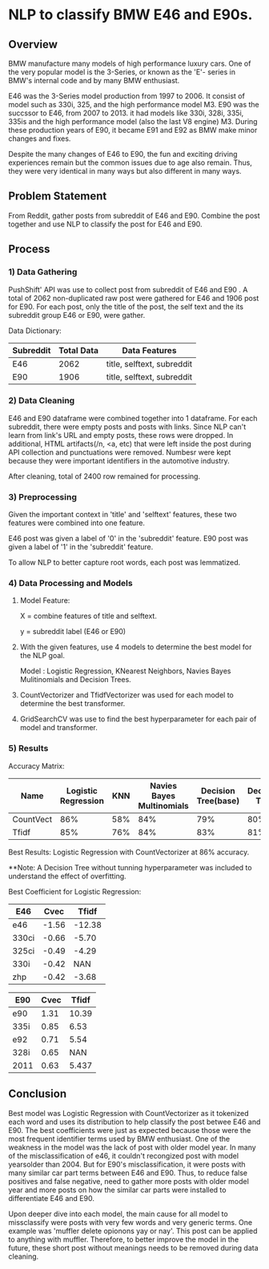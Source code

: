 # NLP to classify BMW E46 and E90s.

## Overview

BMW manufacture many models of high performance luxury cars. One of the very popular model is the 3-Series, or known as the 'E'- series in BMW's internal code and by many BMW enthusiast.

E46 was the 3-Series model production from 1997 to 2006. It consist of model such as 330i, 325, and the high performance model M3. E90 was the succssor to E46, from 2007 to 2013. it had models like 330i, 328i, 335i, 335is and the high performance model (also the last V8 engine) M3. During these production years of E90, it became E91 and E92 as BMW make minor changes and fixes.

Despite the many changes of E46 to E90, the fun and exciting driving experiences remain but the common issues due to age also remain. Thus, they were very identical in many ways but also different in many ways.

## Problem Statement

From Reddit, gather posts from subreddit of E46 and E90. Combine the post together and use NLP to classify the post for E46 and E90.

## Process

### 1) Data Gathering

PushShift' API was use to collect post from subreddit of E46 and E90 . A total of 2062 non-duplicated raw post were gathered for E46 and 1906 post for E90. For each post, only the title of the post, the self text and the its subreddit group E46 or E90, were gather. 

Data Dictionary:

|Subreddit|Total Data|Data Features
|---|---|---|
E46|2062|title, selftext, subreddit
E90|1906|title, selftext, subreddit


### 2) Data Cleaning
   
E46 and E90 dataframe were combined together into 1 dataframe. For each subreddit, there were empty posts and posts with links. Since NLP can't learn from link's URL and empty posts, these rows were dropped. In additional, HTML artifacts(/n, <a, etc) that were left inside the post during API collection and punctuations were removed. Numbesr were kept because they were important identifiers in the automotive industry.

After cleaning, total of 2400 row remained for processing.

### 3) Preprocessing

Given the important context in 'title' and 'selftext' features, these two features were combined into one feature. 

E46 post was given a label of '0' in the 'subreddit' feature.
E90 post was given a label of '1' in the 'subreddit' feature.

To allow NLP to better capture root words, each post was lemmatized.


### 4) Data Processing and Models

1) Model Feature:

    X = combine features of title and selftext.
    
    y = subreddit label (E46 or E90)
    
2) With the given features, use 4 models to determine the best model for the NLP goal.

    Model : Logistic Regression, KNearest Neighbors, Navies Bayes Mulitinomials and Decision Trees.
    
    
3) CountVectorizer and TfidfVectorizer was used for each model to determine the best transformer. 

4) GridSearchCV was use to find the best hyperparameter for each pair of model and transformer. 


### 5) Results

Accuracy Matrix:

|Name|Logistic Regression|KNN|Navies Bayes Multinomials|Decision Tree(base)|Decision Tree
|---|---|---|---|---|---|
CountVect|86%|58%|84%|79%|80%
Tfidf|85%|76%|84%|83%|81%

Best Results: Logistic Regression with CountVectorizer at 86% accuracy.

**Note: A Decision Tree without tunning hyperparameter was included to understand the effect of overfitting. 

Best Coefficient for Logistic Regression:

|E46|Cvec|Tfidf
|---|---|---|
|e46|-1.56|-12.38
|330ci|-0.66|-5.70
|325ci|-0.49|-4.29
|330i|-0.42|NAN
|zhp|-0.42|-3.68

|E90|Cvec|Tfidf
|---|---|---|
|e90|1.31|10.39
|335i|0.85|6.53
|e92|0.71|5.54
|328i|0.65|NAN
|2011|0.63|5.437



## Conclusion

Best model was Logistic Regression with CountVectorizer as it tokenized each word and uses its distribution to help classify the post betwee E46 and E90. The best coefficients were just as expected because those were the most frequent identifier terms used by BMW enthusiast. One of the weakness in the model was the lack of post with older model year. In many of the misclassification of e46, it couldn't recongized post with model yearsolder than 2004. But for E90's misclassification, it were posts with many similar car part terms between E46 and E90. Thus, to reduce false positives and false negative, need to gather more posts with older model year and more posts on how the similar car parts were installed to differentiate E46 and E90. 

Upon deeper dive into each model, the main cause for all model to missclassify were posts with very few words and very generic terms. One example was 'muffler delete opionons yay or nay'. This post can be applied to anything with muffler. Therefore, to better improve the model in the future, these short post without meanings needs to be removed during data cleaning. 






